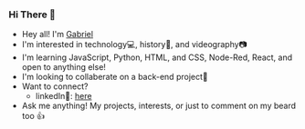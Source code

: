 ### Hi There 👋

- Hey all! I'm [Gabriel](https://github.com/therealgman2016)
- I'm interested in technology💻, history📖, and videography📷
- I'm learning JavaScript, Python, HTML, and CSS, Node-Red, React, and open to anything else!
- I'm looking to collaberate on a back-end project🔄
- Want to connect?
    - linkedIn🔗: [here](https://www.linkedin.com/in/gabriel-j-moore-dev/)
- Ask me anything! My projects, interests, or just to comment on my beard too 👍
<!--
**therealgman2016/therealgman2016** is a ✨ _special_ ✨ repository because its `README.md` (this file) appears on your GitHub profile.

Here are some ideas to get you started:

- 🔭 I’m currently working on ...
- 🌱 I’m currently learning ...
- 👯 I’m looking to collaborate on ...
- 🤔 I’m looking for help with ...
- 💬 Ask me about ...
- 📫 How to reach me: ...
- 😄 Pronouns: ...
- ⚡ Fun fact: ...
-->
